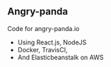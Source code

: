 ## Angry-panda
Code for angry-panda.io
- Using React.js, NodeJS
- Docker, TravisCI,
- And Elasticbeanstalk on AWS
